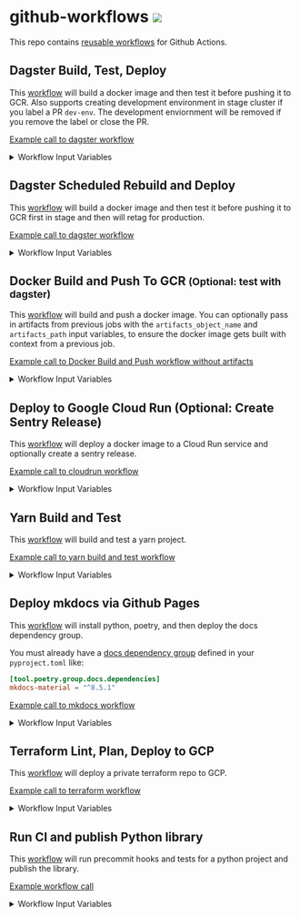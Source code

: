 # github-workflows <a href="https://github.com/20treeAI/github-workflows/releases"><img src="https://img.shields.io/github/v/release/20treeAI/github-workflows?style=plastic&labelColor=484848&color=3CA324&logo=GitHub&logoColor=white"></a>

This repo contains [reusable workflows](https://docs.github.com/en/actions/learn-github-actions/reusing-workflows) for Github Actions.

## Dagster Build, Test, Deploy

This [workflow](./.github/workflows/dagster.yml) will build a docker image and then test it before pushing it to GCR. Also supports creating development environment in stage cluster if you label a PR `dev-env`. The development enviornment will be removed if you remove the label or close the PR.

[Example call to dagster workflow](./examples/dagster.yml)

<details>
  <summary>Workflow Input Variables</summary>

| name                               | description                                                                     |  type  | default          | required |
| :--------------------------------- | :------------------------------------------------------------------------------ | :----: | :--------------: | :------: |
| image_name                         | Docker image name                                                               | string | None             |   true   |
| branch                             | Git branch used for tagging incremental builds of the Docker image              | string | main             |  false   |
| docker_buildx_driver               | Driver to use for docker buildx. Set to "docker" if needed.                     | string | docker-container |  false   |
| gcp_project                        | GCP project where GCR/GKE are located for storing/deploying built Docker images | string | None             |   true   |
| gcp_location                       | Location where GKE is located for storing built Docker images                   | string | europe-west4     |  false   |
| cluster_name                       | K8s cluster name on which Dagster jobs are deployed to                          | string | None             |   true   |
| stage_cluster_name                 | K8s stage cluster name on which Dagster jobs are deployed to                    | string | None             |   true   |
| stage_cluster_domain               | FQDN for URL for cluster running dagster                                        | string | None             |   true   |
| stage_auth_domain                  | FQDN for authentication URL for cluster running dagster                         | string | None             |   true   |
| stage_dagster_service_account_name | Development K8s cluster name on which Dagster jobs are deployed to              | string | None             |   true   |
| dagster_version                    | Version of dagster to deploy helm chart for                                     | string | '0.15.10'        |  false   |

</details>
  
## Dagster Scheduled Rebuild and Deploy

This [workflow](./.github/workflows/dagster-scheduled-workflow.yml) will build a docker image and then test it before pushing it to GCR first in stage and then will retag for production.

[Example call to dagster workflow](./examples/dagster_nightly_rebuild.yml)

<details>
  <summary>Workflow Input Variables</summary>

| name                       | description                                                                     |  type  | default          | required |
| :------------------------- | :------------------------------------------------------------------------------ | :----: | :--------------: | :------: |
| image_name                 | Docker image name                                                               | string | None             |   true   |
| docker_buildx_driver       | Driver to use for docker buildx. Set to "docker" if needed.                     | string | docker-container |  false   |
| gcp_project                | GCP project where GCR/GKE are located for storing/deploying built Docker images | string | None             |   true   |
| gcp_location               | Location where GKE is located for storing built Docker images                   | string | europe-west4     |  false   |
| cluster_name               | K8s cluster name on which Dagster jobs are deployed to                          | string | None             |   true   |
| stage_cluster_name         | K8s stage cluster name on which Dagster jobs are deployed to                    | string | None             |   true   |
| prod_github_environment    | The prod GitHub environment you'd like to use for deployments                   | string | None             |   true   |
| stage_github_environment   | The stage GitHub environment you'd like to use for deployments                  | string | None             |   true   |

#### Input Secrets

These are the GitHub repo secrets you must create ahead of time!

| name                      | description                                                | required |
| :------------------------ | :--------------------------------------------------------- | :------: |
| SSH_KEY                   | SSH key used to access private repos during the build      |   true   |
| GCR_RW_SERVICEACCOUNT_KEY | GCR service account credentials to push/pull Docker images |   true   |

</details>

## Docker Build and Push To GCR <small>(Optional: test with dagster)</small>

This [workflow](./.github/workflows/docker_build_push.yml) will build and push a docker image. You can optionally pass in artifacts from previous jobs with the `artifacts_object_name` and `artifacts_path` input variables, to ensure the docker image gets built with context from a previous job.

[Example call to Docker Build and Push workflow without artifacts](./examples/docker_build_push.yml)

<details>
  <summary>Workflow Input Variables</summary>

| name                  | description                                                                   |  type   | default          | required |
| :-------------------- | :---------------------------------------------------------------------------- | :-----: | :--------------: | :------: |
| image_name            | Docker image name                                                             | string  | None             |   true   |
| branch                | Git branch used for tagging incremental builds of the Docker image            | string  | main             |   true   |
| docker_buildx_driver  | Driver to use for docker buildx. Set to "docker" if needed.                   | string  | docker-container |  false   |
| gcp_project           | GCP project where GCR is located for storing built Docker images              | string  | None             |   true   |
| artifacts_object_name | Name of the artifacts object to pass to docker build job                      | string  | None             |  false   |
| artifacts_path        | Path to use for the artifacts object                                          | string  | `build/`         |  false   |
| test_dagster          | whether or not to test docker image for dagster compatibility                 | boolean | false            |  false   |
| skip_image_push       | whether to skip image push (so that you can test image build without pushing) | boolean | false            |  false   |

#### Input Secrets

These are the GitHub repo secrets you must create ahead of time!

| name                      | description                                                | required |
| :------------------------ | :--------------------------------------------------------- | :------: |
| SSH_KEY                   | SSH key used to access private repos during the build      |   true   |
| GCR_RW_SERVICEACCOUNT_KEY | GCR service account credentials to push/pull Docker images |   true   |

</details>

## Deploy to Google Cloud Run (Optional: Create Sentry Release)

This [workflow](./.github/workflows/cloudrun_deploy_optional_sentry.yml) will deploy a docker image to a Cloud Run service and optionally create a sentry release.

[Example call to cloudrun workflow](./examples/cloudrun_deploy_optional_sentry.yml)

<details>
  <summary>Workflow Input Variables</summary>

| name           | description                                                      |  type   | default        | required |
| :------------- | :--------------------------------------------------------------- | :-----: | :------------- | :------: |
| gcp_project    | GCP project where GCR is located for storing built Docker images | string  | None           |   true   |
| region         | Region to deploy cloudrun app and docker image                   | string  | `europe-west4` |  false   |
| image_name     | Docker image name                                                | string  | None           |   true   |
| image_tag      | Name of Tag for Docker image                                     | string  | None           |  false   |
| service_name   | Name of service to update in Cloud Run                           | string  | None           |   true   |
| sentry_release | Whether or not to create a Sentry release for the this project   | boolean | false          |  false   |
| environment    | Environment to deploy to: stage or prod                          | string  | None           |   true   |

#### Input Secrets

These are the GitHub repo secrets you must create ahead of time!

| name                                 | description                                        | required |
| :----------------------------------- | :------------------------------------------------- | :------: |
| CLOUDRUN_DEPLOYER_SERVICEACCOUNT_KEY | GCP Service Account key for the cloud run deployer |   true   |
| SENTRY_AUTH_TOKEN                    | Token for sentry authentication                    |  false   |

</details>

## Yarn Build and Test

This [workflow](./.github/workflows/yarn_build_test.yml) will build and test a yarn project.

[Example call to yarn build and test workflow](./examples/yarn_build_test.yml)

<details>
  <summary>Workflow Input Variables</summary>

#### Input Secrets

These are the GitHub repo secrets you must create ahead of time!

| name                         | description                                             | required |
| :--------------------------- | :------------------------------------------------------ | :------: |
| REACT_APP_MAPBOX_TOKEN_STAGE | stage mapbox token secret needed at build time for yarn |  false   |
| REACT_APP_MAPBOX_TOKEN_PROD  | prod mapbox token secret needed at build time for yarn  |  false   |

</details>

## Deploy mkdocs via Github Pages

This [workflow](./.github/workflows/deploy_mkdocs.yml) will install python, poetry, and then deploy the docs dependency group.

You must already have a [docs dependency group](https://python-poetry.org/docs/managing-dependencies/#optional-groups) defined in your `pyproject.toml` like:

```toml
[tool.poetry.group.docs.dependencies]
mkdocs-material = "^8.5.1"
```

[Example call to mkdocs workflow](./examples/deploy_mkdocs.yml)

<details>
  <summary>Workflow Input Variables</summary>

| name           | description                      |  type  | default | required |
| :------------- | :------------------------------- | :----: | :------ | :------: |
| python_version | version of python you'd like use | string | '3.10'  |  false   |
| poetry_version | version of poetry you'd like use | string | '1.4.1' |  false   |

</details>

## Terraform Lint, Plan, Deploy to GCP

This [workflow](./.github/workflows/terraform.yml) will deploy a private terraform repo to GCP.

[Example call to terraform workflow](./examples/terraform.yml)

<details>
  <summary>Workflow Input Variables</summary>

|        name         | description                                                      |  type  | default | required |
| :-----------------: | :--------------------------------------------------------------- | :----: | :------ | :------: |
| terraform_workspace | The terraform workspace you'd like to plan and deploy changes to | string | None    |   true   |
| github_environment  | The GitHub environment you'd like to use for deployments         | string | None    |   true   |

#### Input Secrets

These are the GitHub repo secrets you must create ahead of time!

|               name                | description                                                                 | required |
| :-------------------------------: | :-------------------------------------------------------------------------- | :------: |
|              SSH_KEY              | SSH key used to access private repos during the build                       |   true   |
| GCP_TERRAFORM_SERVICE_ACCOUNT_KEY | service account credentials to deploy your terraform infra                  |   true   |
|         TF_GITHUB_APP_ID          | ID of App for authenticating via the Github Terraform provider              |  false   |
|   TF_GITHUB_APP_INSTALLATION_ID   | Installation ID of App for authenticating via the Github Terraform provider |  false   |
|      TF_GITHUB_APP_PEM_FILE       | PEM file of App for authenticating via the Github Terraform provider        |  false   |

</details>

## Run CI and publish Python library

This [workflow](./.github/workflows/python_library_ci.yml) will run precommit hooks and tests for a python project and publish the library.

[Example workflow call](./examples/python_library_ci.yml)

<details>
  <summary>Workflow Input Variables</summary>

|       name        | description                                                                        |  type   | default | required |
| :---------------: | :--------------------------------------------------------------------------------- | :-----: | :------ | :------: |
|     repo_uri      | Location of the python repository                                                  | string  | None    |   true   |
| use_release_name  | Whether to set package version as the Github release naem                          | boolean | false   |  false   |
|  python_version   | Python version to use when running CI                                              | string  | 3.10    |  false   |
|  poetry_version   | Poetry version to run and build package                                            | string  | 1.5.1   |  false   |
| working_directory | Working directory where source code is located. Default: current working directory | string  | .       |  false   |
|  conda_env_file   | If Conda is used then the Conda environment file                                   | string  | None    |  false   |

#### Input Secrets

|              name              | description                                            | required |
| :----------------------------: | :----------------------------------------------------- | :------: |
| REGISTRY_RW_SERVICEACCOUNT_KEY | Service account credentials to publish to the registry |   true   |
|    TEST_SERVICEACCOUNT_KEY     | Service account credentials to run the tests           |  false   |

</details>
